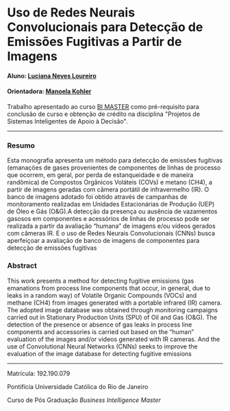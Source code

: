 ﻿
# Uso de Redes Neurais Convolucionais para Detecção de Emissões Fugitivas a Partir de Imagens

#### Aluno: [Luciana Neves Loureiro](https://github.com/lunevesloureiro)
#### Orientadora: [Manoela Kohler](https://github.com/manoelakohler)

Trabalho apresentado ao curso [BI MASTER](https://ica.puc-rio.ai/bi-master) como pré-requisito para conclusão de curso e obtenção de crédito na disciplina "Projetos de Sistemas Inteligentes de Apoio à Decisão".

---

### Resumo

Esta monografia apresenta um método para detecção de emissões fugitivas (emanações de gases provenientes de componentes de linhas de processo que ocorrem, em geral, por perda de estanqueidade e de maneira randômica) de Compostos Orgânicos Voláteis (COVs) e metano (CH4), a partir de imagens geradas com câmera portátil de infravermelho (IR). 
O banco de imagens adotado foi obtido através de campanhas de monitoramento realizadas em Unidades Estacionárias de Produção (UEP) de Óleo e Gás (O&G).A detecção da presença ou ausência de vazamentos gasosos em componentes e acessórios de linhas de processo pode ser realizada a partir da avaliação “humana” de imagens e/ou vídeos gerados com câmeras IR. E o uso de Redes Neurais Convolucionais (CNNs) busca aperfeiçoar a avaliação de banco de imagens de componentes para detecção de emissões fugitivas


### Abstract

This work presents a method for detecting fugitive emissions (gas emanations from process line components that occur, in general, due to leaks in a random way) of Volatile Organic Compounds (VOCs) and methane (CH4) from images generated with a portable infrared (IR) camera.
The adopted image database was obtained through monitoring campaigns carried out in Stationary Production Units (SPU) of Oil and Gas (O&G). The detection of the presence or absence of gas leaks in process line components and accessories is carried out based on the “human” evaluation of the images and/or videos generated with IR cameras. And the use of Convolutional Neural Networks (CNNs) seeks to improve the evaluation of the image database for detecting fugitive emissions

---

Matrícula: 192.190.079

Pontifícia Universidade Católica do Rio de Janeiro

Curso de Pós Graduação *Business Intelligence Master*

